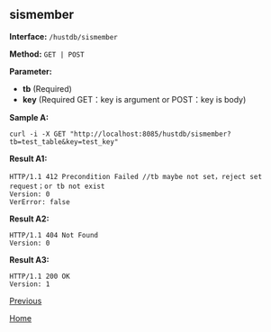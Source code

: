 ## sismember ##

**Interface:** `/hustdb/sismember`

**Method:** `GET | POST`

**Parameter:** 

*  **tb** (Required)  
*  **key** (Required GET：key is argument or POST：key is body)  

**Sample A:**

    curl -i -X GET "http://localhost:8085/hustdb/sismember?tb=test_table&key=test_key"

**Result A1:**

	HTTP/1.1 412 Precondition Failed //tb maybe not set，reject set request；or tb not exist
	Version: 0
	VerError: false

**Result A2:**

	HTTP/1.1 404 Not Found
	Version: 0
	
**Result A3:**

	HTTP/1.1 200 OK
	Version: 1

[Previous](../hustdb.md)

[Home](../../../index.md)